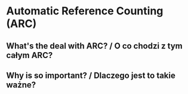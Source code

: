 # Automatic Reference Counting (ARC)

## What's the deal with ARC? / O co chodzi z tym całym ARC?

## Why is so important? / Dlaczego jest to takie ważne?
